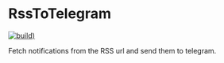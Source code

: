 # RssToTelegram

[![build](https://github.com/ricardotx/RssToTelegram/workflows/build/badge.svg))](https://github.com/ricardotx/RssToTelegram/actions?query=workflow%3Abuild)

Fetch notifications from the RSS url and send them to telegram.
